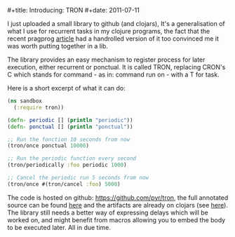 #+title: Introducing: TRON
#+date: 2011-07-11

I just uploaded a small library to github (and clojars), It's a
generalisation of what I use for recurrent tasks in my clojure
programs, the fact that the recent pragprog [article](http://pragprog.com/magazines/2011-07/create-unix-services-with-clojure) had a
handrolled version of it too convinced me it was worth putting
together in a lib.

The library provides an easy mechanism to register process for later
execution, either recurrent or ponctual. It is called TRON,
replacing CRON's C which stands for command - as in: command run on - with a T for task.

Here is a short excerpt of what it can do:

```clojure
(ns sandbox
  (:require tron))

(defn- periodic [] (println "periodic"))
(defn- ponctual [] (println "ponctual"))

;; Run the fonction 10 seconds from now
(tron/once ponctual 10000)

;; Run the periodic function every second
(tron/periodically :foo periodic 1000)

;; Cancel the periodic run 5 seconds from now
(tron/once #(tron/cancel :foo) 5000)
```

The code is hosted on github: https://github.com/pyr/tron, the full
annotated source can be found [here](http://spootnik.org/files/tron.html) and the artifacts are already
on clojars (see [here](http://clojars.org/tron)).
The library still needs a better way of expressing delays which will
be worked on, and might benefit from macros allowing you to embed the
body to be executed later. All in due time.
